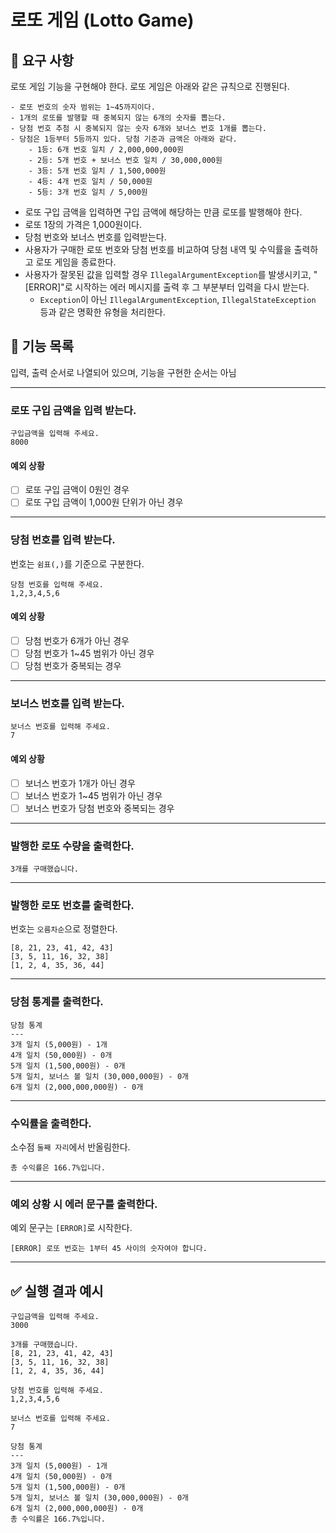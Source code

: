 # 로또 게임 (Lotto Game)

## 🚀 요구 사항

로또 게임 기능을 구현해야 한다. 로또 게임은 아래와 같은 규칙으로 진행된다.

```
- 로또 번호의 숫자 범위는 1~45까지이다.
- 1개의 로또를 발행할 때 중복되지 않는 6개의 숫자를 뽑는다.
- 당첨 번호 추첨 시 중복되지 않는 숫자 6개와 보너스 번호 1개를 뽑는다.
- 당첨은 1등부터 5등까지 있다. 당첨 기준과 금액은 아래와 같다.
    - 1등: 6개 번호 일치 / 2,000,000,000원
    - 2등: 5개 번호 + 보너스 번호 일치 / 30,000,000원
    - 3등: 5개 번호 일치 / 1,500,000원
    - 4등: 4개 번호 일치 / 50,000원
    - 5등: 3개 번호 일치 / 5,000원
```

- 로또 구입 금액을 입력하면 구입 금액에 해당하는 만큼 로또를 발행해야 한다.
- 로또 1장의 가격은 1,000원이다.
- 당첨 번호와 보너스 번호를 입력받는다.
- 사용자가 구매한 로또 번호와 당첨 번호를 비교하여 당첨 내역 및 수익률을 출력하고 로또 게임을 종료한다.
- 사용자가 잘못된 값을 입력할 경우 `IllegalArgumentException`를 발생시키고, "[ERROR]"로 시작하는 에러 메시지를 출력 후 그 부분부터 입력을 다시 받는다.
    - `Exception`이 아닌 `IllegalArgumentException`, `IllegalStateException` 등과 같은 명확한 유형을 처리한다.


## 📄 기능 목록 
입력, 출력 순서로 나열되어 있으며, 기능을 구현한 순서는 아님

---

### 로또 구입 금액을 입력 받는다.

```
구입금액을 입력해 주세요.
8000
```

#### 예외 상황

- [ ] 로또 구입 금액이 0원인 경우
- [ ] 로또 구입 금액이 1,000원 단위가 아닌 경우

---

### 당첨 번호를 입력 받는다.

번호는 `쉼표(,)`를 기준으로 구분한다.

```
당첨 번호를 입력해 주세요.
1,2,3,4,5,6
```

#### 예외 상황

- [ ] 당첨 번호가 6개가 아닌 경우
- [ ] 당첨 번호가 1~45 범위가 아닌 경우
- [ ] 당첨 번호가 중복되는 경우

---

### 보너스 번호를 입력 받는다.

```
보너스 번호를 입력해 주세요.
7
```

#### 예외 상황

- [ ] 보너스 번호가 1개가 아닌 경우
- [ ] 보너스 번호가 1~45 범위가 아닌 경우
- [ ] 보너스 번호가 당첨 번호와 중복되는 경우

---

### 발행한 로또 수량을 출력한다.

```
3개를 구매했습니다.
```

---

### 발행한 로또 번호를 출력한다.

번호는 `오름차순`으로 정렬한다.

```
[8, 21, 23, 41, 42, 43] 
[3, 5, 11, 16, 32, 38] 
[1, 2, 4, 35, 36, 44] 
```

---

### 당첨 통계를 출력한다.

```
당첨 통계
---
3개 일치 (5,000원) - 1개
4개 일치 (50,000원) - 0개
5개 일치 (1,500,000원) - 0개
5개 일치, 보너스 볼 일치 (30,000,000원) - 0개
6개 일치 (2,000,000,000원) - 0개
```

---

### 수익률을 출력한다.

소수점 `둘째 자리`에서 반올림한다.

```
총 수익률은 166.7%입니다.
```

---

### 예외 상황 시 에러 문구를 출력한다.

예외 문구는 `[ERROR]`로 시작한다.

```
[ERROR] 로또 번호는 1부터 45 사이의 숫자여야 합니다.
```

---

## ✅ 실행 결과 예시

```
구입금액을 입력해 주세요.
3000

3개를 구매했습니다.
[8, 21, 23, 41, 42, 43] 
[3, 5, 11, 16, 32, 38] 
[1, 2, 4, 35, 36, 44] 

당첨 번호를 입력해 주세요.
1,2,3,4,5,6

보너스 번호를 입력해 주세요.
7

당첨 통계
---
3개 일치 (5,000원) - 1개
4개 일치 (50,000원) - 0개
5개 일치 (1,500,000원) - 0개
5개 일치, 보너스 볼 일치 (30,000,000원) - 0개
6개 일치 (2,000,000,000원) - 0개
총 수익률은 166.7%입니다.
```